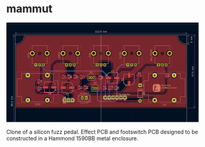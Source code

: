 # mammut

![pcb](/imgs/mammut5.jpg)

Clone of a silicon fuzz pedal. Effect PCB and footswitch PCB designed to be constructed in a Hammond 1590BB metal enclosure.
